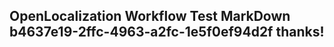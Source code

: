 <properties
ms.topic="hero-topic"
ms.test1="hero-topic"
ms.test2="test"/>

## OpenLocalization Workflow Test MarkDown b4637e19-2ffc-4963-a2fc-1e5f0ef94d2f thanks!
